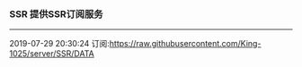 ### SSR 提供SSR订阅服务
---
2019-07-29 20:30:24 订阅:https://raw.githubusercontent.com/King-1025/server/SSR/DATA
